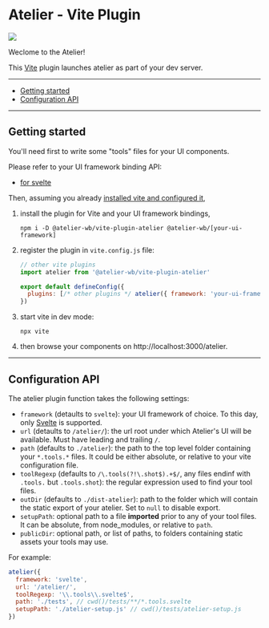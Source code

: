 # Atelier - Vite Plugin

[![](https://img.shields.io/npm/v/@atelier-wb/vite-plugin-atelier.svg)](https://www.npmjs.com/package/@atelier-wb/vite-plugin-atelier)

Weclome to the Atelier!

This [Vite][vite] plugin launches atelier as part of your dev server.

---

- [Getting started](#getting-started)
- [Configuration API](#configuration-api)

---

## Getting started

You'll need first to write some "tools" files for your UI components.

Please refer to your UI framework binding API:

- [for svelte][svelte-bindings]

Then, assuming you already [installed vite and configured it][vite-getting-started],

1. install the plugin for Vite and your UI framework bindings,

   ```shell
   npm i -D @atelier-wb/vite-plugin-atelier @atelier-wb/[your-ui-framework]
   ```

1. register the plugin in `vite.config.js` file:

   ```js
   // other vite plugins
   import atelier from '@atelier-wb/vite-plugin-atelier'

   export default defineConfig({
     plugins: [/* other plugins */ atelier({ framework: 'your-ui-framework' })]
   })
   ```

1. start vite in dev mode:

   ```shell
   npx vite
   ```

1. then browse your components on http://localhost:3000/atelier.

---

## Configuration API

The atelier plugin function takes the following settings:

- `framework` (detaults to `svelte`): your UI framework of choice. To this day, only [Svelte][svelte] is supported.
- `url` (detaults to `/atelier/`): the url root under which Atelier's UI will be available. Must have leading and trailing `/`.
- `path` (defaults to `./atelier`): the path to the top level folder containing your `*.tools.*` files. It could be either absolute, or relative to your vite configuration file.
- `toolRegexp` (defaults to `/\.tools(?!\.shot$).+$/`, any files endinf with `.tools.` but `.tools.shot`): the regular expression used to find your tool files.
- `outDir` (defaults to `./dist-atelier`): path to the folder which will contain the static export of your atelier. Set to `null` to disable export.
- `setupPath`: optional path to a file **imported** prior to any of your tool files. It can be absolute, from node_modules, or relative to `path`.
- `publicDir`: optional path, or list of paths, to folders containing static assets your tools may use.

For example:

```js
atelier({
  framework: 'svelte',
  url: '/atelier/',
  toolRegexp: '\\.tools\\.svelte$',
  path: './tests', // cwd()/tests/**/*.tools.svelte
  setupPath: './atelier-setup.js' // cwd()/tests/atelier-setup.js
})
```

[svelte]: https://svelte.dev
[svelte-bindings]: https://github.com/feugy/atelier/tree/main/packages/svelte
[vite]: https://vitejs.dev
[vite-getting-started]: https://vitejs.dev/guide/#scaffolding-your-first-vite-project

